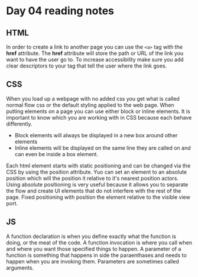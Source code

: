 # Day 04 reading notes

## HTML

In order to create a link to another page you can use the `<a>` tag with the **href** attribute. The **href** attribute will store the path or URL of the link you want to have the user go to. To increase accessibility make sure you add clear descriptors to your tag that tell the user where the link goes.

## CSS

When you load up a webpage with no added css you get what is called normal flow css or the default styling applied to the web page. When putting elements on a page you can use either block or inline elements. It is important to know which you are working with in CSS because each behave differently.

- Block elements will always be displayed in a new box around other elements
- Inline elements will be displayed on the same line they are called on and can even be inside a box element.

Each html element starts with static positioning and can be changed via the CSS by using the position attribute. Yuo can set an element to an absolute position which will the position it relative to it's nearest position actors. Using absolute positioning is very useful because it allows you to separate the flow and create UI elements that do not interfere with the rest of the page. Fixed positioning with position the element relative to the visible view port.

## JS

A function declaration is when you define exactly what the function is doing, or the meat of the code. A function invocation is where you call when and where you want those specified things to happen. A parameter of a function is something that happens in side the paraenthases and needs to happen when you are invoking them. Parameters are sometimes called arguments.

